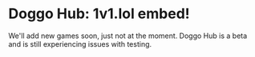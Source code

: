 # Doggo Hub: 1v1.lol embed!

We'll add new games soon, just not at the moment. Doggo Hub is a beta and is still experiencing issues with testing.
